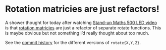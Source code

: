 # Rotation matricies are just refactors!

A shower thought for today after watching [Stand-up Maths 500 LED video][sum-leds] is that [rotation matricies][rm] are just a refactor of separate rotate functions. This is maybe obvious but not something I’d really thought about too much.

[sum-leds]: https://www.youtube.com/watch?v=TvlpIojusBE
[rm]: https://en.wikipedia.org/wiki/Rotation_matrix

See the [commit history][ch] for the different versions of `rotate{X,Y,Z}`.

[ch]: https://github.com/sneeu/refactor-matrix/commits/main/rotation.ts